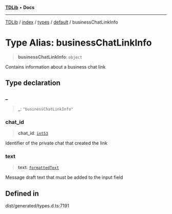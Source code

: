 [**TDLib**](../../../../../../README.md) • **Docs**

***

[TDLib](../../../../../../modules.md) / [index](../../../../../README.md) / [types](../../../README.md) / [default](../README.md) / businessChatLinkInfo

# Type Alias: businessChatLinkInfo

> **businessChatLinkInfo**: `object`

Contains information about a business chat link

## Type declaration

### \_

> **\_**: `"businessChatLinkInfo"`

### chat\_id

> **chat\_id**: [`int53`](int53-1.md)

Identifier of the private chat that created the link

### text

> **text**: [`formattedText`](formattedText-1.md)

Message draft text that must be added to the input field

## Defined in

dist/generated/types.d.ts:7191
